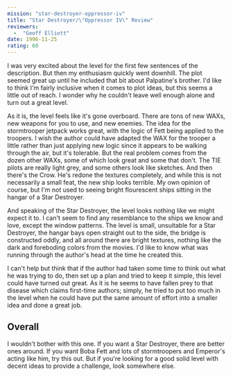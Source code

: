 ```yaml
---
mission: "star-destroyer-oppressor-iv"
title: "Star Destroyer/\"Oppressor IV\" Review"
reviewers: 
  -  "Geoff Elliott"
date: 1996-11-25
rating: 60
---
```


I was very excited about the level for the first few sentences of the description. But then my enthusiasm quickly went downhill. The plot seemed great up until he included that bit about Palpatine's brother. I'd like to think I'm fairly inclusive when it comes to plot ideas, but this seems a little out of reach. I wonder why he couldn't leave well enough alone and turn out a great level.

As it is, the level feels like it's gone overboard. There are tons of new WAXs, new weapons for you to use, and new enemies. The idea for the stormtrooper jetpack works great, with the logic of Fett being applied to the troopers. I wish the author could have adapted the WAX for the trooper a little rather than just applying new logic since it appears to be walking through the air, but it's tolerable. But the real problem comes from the dozen other WAXs, some of which look great and some that don't. The TIE pilots are really light grey, and some others look like sketches. And then there's the Crow. He's redone the textures completely, and while this is not necessarily a small feat, the new ship looks terrible. My own opinion of course, but I'm not used to seeing bright flourescent ships sitting in the hangar of a Star Destroyer.

And speaking of the Star Destroyer, the level looks nothing like we might expect it to. I can't seem to find any resemblance to the ships we know and love, except the window patterns. The level is small, unsuitable for a Star Destroyer, the hangar bays open straight out to the side, the bridge is constructed oddly, and all around there are bright textures, nothing like the dark and foreboding colors from the movies. I'd like to know what was running through the author's head at the time he created this.

I can't help but think that if the author had taken some time to think out what he was trying to do, then set up a plan and tried to keep it simple, this level could have turned out great. As it is he seems to have fallen prey to that disease which claims first-time authors; simply, he tried to put too much in the level when he could have put the same amount of effort into a smaller idea and done a great job.

## Overall

I wouldn't bother with this one. If you want a Star Destroyer, there are better ones around. If you want Boba Fett and lots of stormtroopers and Emperor's acting like him, try this out. But if you're looking for a good solid level with decent ideas to provide a challenge, look somewhere else.
